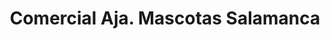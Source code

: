 ---
title: "Comercial Aja. Mascotas Salamanca"
url: /salamanca/comercial-aja-mascotas-salamanca/
shop: Tiere
---